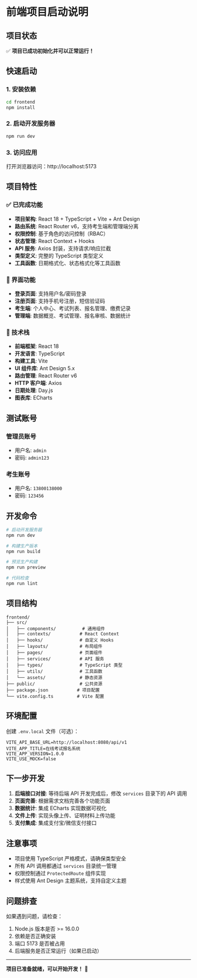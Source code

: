 # 前端项目启动说明

## 项目状态

✅ **项目已成功初始化并可以正常运行！**

## 快速启动

### 1. 安装依赖
```bash
cd frontend
npm install
```

### 2. 启动开发服务器
```bash
npm run dev
```

### 3. 访问应用
打开浏览器访问：http://localhost:5173

## 项目特性

### ✅ 已完成功能
- **项目架构**: React 18 + TypeScript + Vite + Ant Design
- **路由系统**: React Router v6，支持考生端和管理端分离
- **权限控制**: 基于角色的访问控制（RBAC）
- **状态管理**: React Context + Hooks
- **API 服务**: Axios 封装，支持请求/响应拦截
- **类型定义**: 完整的 TypeScript 类型定义
- **工具函数**: 日期格式化、状态格式化等工具函数

### 🎨 界面功能
- **登录页面**: 支持用户名/密码登录
- **注册页面**: 支持手机号注册，短信验证码
- **考生端**: 个人中心、考试列表、报名管理、缴费记录
- **管理端**: 数据概览、考试管理、报名审核、数据统计

### 🔧 技术栈
- **前端框架**: React 18
- **开发语言**: TypeScript
- **构建工具**: Vite
- **UI 组件库**: Ant Design 5.x
- **路由管理**: React Router v6
- **HTTP 客户端**: Axios
- **日期处理**: Day.js
- **图表库**: ECharts

## 测试账号

### 管理员账号
- 用户名: `admin`
- 密码: `admin123`

### 考生账号
- 用户名: `13800138000`
- 密码: `123456`

## 开发命令

```bash
# 启动开发服务器
npm run dev

# 构建生产版本
npm run build

# 预览生产构建
npm run preview

# 代码检查
npm run lint
```

## 项目结构

```
frontend/
├── src/
│   ├── components/          # 通用组件
│   ├── contexts/           # React Context
│   ├── hooks/              # 自定义 Hooks
│   ├── layouts/            # 布局组件
│   ├── pages/              # 页面组件
│   ├── services/           # API 服务
│   ├── types/              # TypeScript 类型
│   ├── utils/              # 工具函数
│   └── assets/             # 静态资源
├── public/                 # 公共资源
├── package.json           # 项目配置
└── vite.config.ts         # Vite 配置
```

## 环境配置

创建 `.env.local` 文件（可选）：
```env
VITE_API_BASE_URL=http://localhost:8080/api/v1
VITE_APP_TITLE=在线考试报名系统
VITE_APP_VERSION=1.0.0
VITE_USE_MOCK=false
```

## 下一步开发

1. **后端接口对接**: 等待后端 API 开发完成后，修改 `services` 目录下的 API 调用
2. **页面完善**: 根据需求文档完善各个功能页面
3. **数据统计**: 集成 ECharts 实现数据可视化
4. **文件上传**: 实现头像上传、证明材料上传功能
5. **支付集成**: 集成支付宝/微信支付接口

## 注意事项

- 项目使用 TypeScript 严格模式，请确保类型安全
- 所有 API 调用都通过 `services` 目录统一管理
- 权限控制通过 `ProtectedRoute` 组件实现
- 样式使用 Ant Design 主题系统，支持自定义主题

## 问题排查

如果遇到问题，请检查：
1. Node.js 版本是否 >= 16.0.0
2. 依赖是否正确安装
3. 端口 5173 是否被占用
4. 后端服务是否正常运行（如果已启动）

---

**项目已准备就绪，可以开始开发！** 🚀
